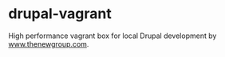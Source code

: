 drupal-vagrant
==============

High performance vagrant box for local Drupal development by www.thenewgroup.com.
